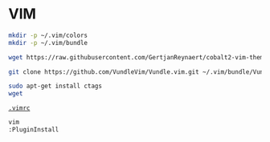 # VIM


```sh
mkdir -p ~/.vim/colors
mkdir -p ~/.vim/bundle
```

```sh
wget https://raw.githubusercontent.com/GertjanReynaert/cobalt2-vim-theme/master/colors/cobalt2.vim ~/.vim/colors/cobalt2.vim

```




```sh
git clone https://github.com/VundleVim/Vundle.vim.git ~/.vim/bundle/Vundle.vim
```


```sh
sudo apt-get install ctags
wget 
```

[`.vimrc`](.vimrc)

```sh
vim
:PluginInstall

```
